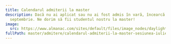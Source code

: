 ```yaml
---
title: Calendarul admiterii la master
description: Dacă nu ai aplicat sau nu ai fost admis în vară, încearcă în
  septembrie. Ne dorim să fii studentul nostru la master!
image:
  src: https://www.almanac.com/sites/default/files/image_nodes/daylight-saving-time-clock.jpg
fullPath: master/admitere/calendarul-admiterii-la-master-sesiunea-iulie-2021
---
```

<Timeline slug="admitere-master"></Timeline>